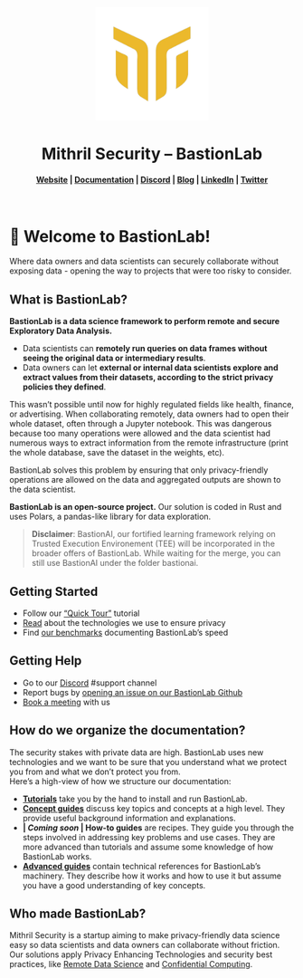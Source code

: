 <p align="center">
  <img src="docs/assets/logo.png" alt="BastionLab" width="200" height="200" />
</p>

<h1 align="center">Mithril Security – BastionLab</h1>

<h4 align="center">
  <a href="https://www.mithrilsecurity.io">Website</a> |
  <a href="https://bastionlab.readthedocs.io/en/latest/">Documentation</a> |
  <a href="https://discord.gg/TxEHagpWd4">Discord</a> |
  <a href="https://blog.mithrilsecurity.io/">Blog</a> |
  <a href="https://www.linkedin.com/company/mithril-security-company">LinkedIn</a> | 
  <a href="https://www.twitter.com/mithrilsecurity">Twitter</a>
</h4><br>


# 👋 Welcome to BastionLab!

Where data owners and data scientists can securely collaborate without exposing data - opening the way to projects that were too risky to consider. 

## What is BastionLab?

**BastionLab is a data science framework to perform remote and secure Exploratory Data Analysis.**

- Data scientists can **remotely run queries on data frames without seeing the original data or intermediary results**.
- Data owners can let **external or internal data scientists explore and extract values from their datasets, according to the strict privacy policies they defined**.

This wasn’t possible until now for highly regulated fields like health, finance, or advertising. When collaborating remotely, data owners had to open their whole dataset, often through a Jupyter notebook. This was dangerous because too many operations were allowed and the data scientist had numerous ways to extract information from the remote infrastructure (print the whole database, save the dataset in the weights, etc).

BastionLab solves this problem by ensuring that only privacy-friendly operations are allowed on the data and aggregated outputs are shown to the data scientist. 

**BastionLab is an open-source project.** Our solution is coded in Rust and uses Polars, a pandas-like library for data exploration.

>  **Disclaimer**: BastionAI, our fortified learning framework relying on Trusted Execution Environement (TEE) will be incorporated in the broader offers of BastionLab. While waiting for the merge, you can still use BastionAI under the folder bastionai.

## Getting Started

- Follow our [“Quick Tour”]('docs/quick-tour/quick-tour.ipynb') tutorial
- [Read]('docs/concept-guides/threat_model/') about the technologies we use to ensure privacy
- Find [our benchmarks]('docs/reference-guides/benchmarks/polars/') documenting BastionLab’s speed

## Getting Help

- Go to our [Discord](https://discord.com/invite/TxEHagpWd4) #support channel
- Report bugs by [opening an issue on our BastionLab Github](https://github.com/mithril-security/bastionlab/issues)
- [Book a meeting](https://calendly.com/contact-mithril-security/15mins?month=2022-11) with us

## How do we organize the documentation?

The security stakes with private data are high. BastionLab uses new technologies and we want to be sure that you understand what we protect you from and what we don’t protect you from.
<br>
Here’s a high-view of how we structure our documentation:

- **[Tutorials]('docs/quick-tour/quick-tour.ipynb')** take you by the hand to install and run BastionLab. 
- **[Concept guides]('docs/concept-guides/confidential_computing/')** discuss key topics and concepts at a high level. They provide useful background information and explanations.
- **| *Coming soon* | How-to guides** are recipes. They guide you through the steps involved in addressing key problems and use cases. They are more advanced than tutorials and assume some knowledge of how BastionLab works.
- **[Advanced guides]('docs/reference-guides/deployment/on_premise/')** contain technical references for BastionLab’s machinery. They describe how it works and how to use it but assume you have a good understanding of key concepts.

## Who made BastionLab?
Mithril Security is a startup aiming to make privacy-friendly data science easy so data scientists and data owners can collaborate without friction. Our solutions apply Privacy Enhancing Technologies and security best practices, like [Remote Data Science]('docs/concept-guides/remote_data_science/'') and [Confidential Computing]('docs/concept-guides/confidential_computing/').